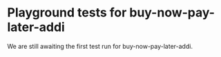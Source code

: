 # Playground tests for buy-now-pay-later-addi
We are still awaiting the first test run for buy-now-pay-later-addi.
